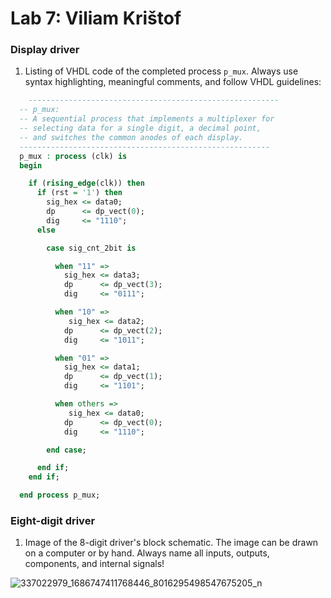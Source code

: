 # Lab 7: Viliam Krištof

### Display driver

1. Listing of VHDL code of the completed process `p_mux`. Always use syntax highlighting, meaningful comments, and follow VHDL guidelines:

```vhdl
    --------------------------------------------------------
  -- p_mux:
  -- A sequential process that implements a multiplexer for
  -- selecting data for a single digit, a decimal point,
  -- and switches the common anodes of each display.
  --------------------------------------------------------
  p_mux : process (clk) is
  begin

    if (rising_edge(clk)) then
      if (rst = '1') then
        sig_hex <= data0;
        dp      <= dp_vect(0);
        dig     <= "1110";
      else

        case sig_cnt_2bit is

          when "11" =>
            sig_hex <= data3;
            dp      <= dp_vect(3);
            dig     <= "0111";

          when "10" =>
             sig_hex <= data2;
            dp      <= dp_vect(2);
            dig     <= "1011";

          when "01" =>
            sig_hex <= data1;
            dp      <= dp_vect(1);
            dig     <= "1101";

          when others =>
             sig_hex <= data0;
            dp      <= dp_vect(0);
            dig     <= "1110";

        end case;

      end if;
    end if;

  end process p_mux;
```

### Eight-digit driver

1. Image of the 8-digit driver's block schematic. The image can be drawn on a computer or by hand. Always name all inputs, outputs, components, and internal signals!

   
![337022979_1686747411768446_8016295498547675205_n](https://user-images.githubusercontent.com/124798762/228341111-24740381-3382-455b-aef8-7e1cb1ee3717.jpg)
